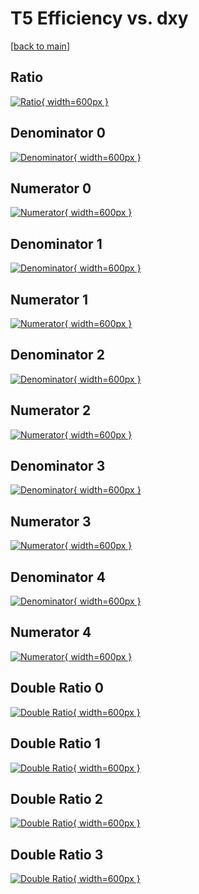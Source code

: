 # T5 Efficiency vs. dxy

[[back to main](./)]



## Ratio

[![Ratio](../mtv/var/T5_base_11_1_eff_dxy.png){ width=600px }](../mtv/var/T5_base_11_1_eff_dxy.pdf)

## Denominator 0

[![Denominator](../mtv/den/T5_base_11_1_eff_dxy_den0.png){ width=600px }](../mtv/den/T5_base_11_1_eff_dxy_den0.pdf)

## Numerator 0

[![Numerator](../mtv/num/T5_base_11_1_eff_dxy_num0.png){ width=600px }](../mtv/num/T5_base_11_1_eff_dxy_num0.pdf)

## Denominator 1

[![Denominator](../mtv/den/T5_base_11_1_eff_dxy_den1.png){ width=600px }](../mtv/den/T5_base_11_1_eff_dxy_den1.pdf)

## Numerator 1

[![Numerator](../mtv/num/T5_base_11_1_eff_dxy_num1.png){ width=600px }](../mtv/num/T5_base_11_1_eff_dxy_num1.pdf)

## Denominator 2

[![Denominator](../mtv/den/T5_base_11_1_eff_dxy_den2.png){ width=600px }](../mtv/den/T5_base_11_1_eff_dxy_den2.pdf)

## Numerator 2

[![Numerator](../mtv/num/T5_base_11_1_eff_dxy_num2.png){ width=600px }](../mtv/num/T5_base_11_1_eff_dxy_num2.pdf)

## Denominator 3

[![Denominator](../mtv/den/T5_base_11_1_eff_dxy_den3.png){ width=600px }](../mtv/den/T5_base_11_1_eff_dxy_den3.pdf)

## Numerator 3

[![Numerator](../mtv/num/T5_base_11_1_eff_dxy_num3.png){ width=600px }](../mtv/num/T5_base_11_1_eff_dxy_num3.pdf)

## Denominator 4

[![Denominator](../mtv/den/T5_base_11_1_eff_dxy_den4.png){ width=600px }](../mtv/den/T5_base_11_1_eff_dxy_den4.pdf)

## Numerator 4

[![Numerator](../mtv/num/T5_base_11_1_eff_dxy_num4.png){ width=600px }](../mtv/num/T5_base_11_1_eff_dxy_num4.pdf)

## Double Ratio 0

[![Double Ratio](../mtv/ratio/T5_base_11_1_eff_dxy_ratio0.png){ width=600px }](../mtv/ratio/T5_base_11_1_eff_dxy_ratio0.pdf)

## Double Ratio 1

[![Double Ratio](../mtv/ratio/T5_base_11_1_eff_dxy_ratio1.png){ width=600px }](../mtv/ratio/T5_base_11_1_eff_dxy_ratio1.pdf)

## Double Ratio 2

[![Double Ratio](../mtv/ratio/T5_base_11_1_eff_dxy_ratio2.png){ width=600px }](../mtv/ratio/T5_base_11_1_eff_dxy_ratio2.pdf)

## Double Ratio 3

[![Double Ratio](../mtv/ratio/T5_base_11_1_eff_dxy_ratio3.png){ width=600px }](../mtv/ratio/T5_base_11_1_eff_dxy_ratio3.pdf)

